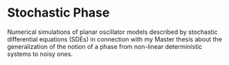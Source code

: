 # Stochastic Phase

Numerical simulations of planar oscillator models described by stochastic differential equations (SDEs) in connection with my Master thesis about the generalization of the notion of a phase from non-linear deterministic systems to noisy ones.
